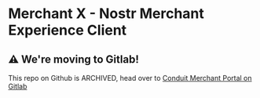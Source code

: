 # Merchant X - Nostr Merchant Experience Client

## ⚠️ We're moving to Gitlab!

This repo on Github is ARCHIVED, head over to [Conduit Merchant Portal on Gitlab](https://gitlab.com/conduit-btc/merchant-portal)
